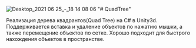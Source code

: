 ![Desktop_2021 06 25_-_18 14 08 06](https://user-images.githubusercontent.com/17569293/123448041-2af62900-d5e3-11eb-9450-48adaf737a36.gif)
"# QuadTree" 

Реализация дерева квадрантов(Quad Tree) на C# в Unity3d. Поддерживается вставка и удаление объектов по нажатию мышки, а также перемещение объектов по сетке. 
Хорошо подходит для быстрого нахождения объектов в пространстве.
